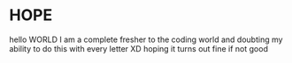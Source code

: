 # HOPE

hello WORLD
I am a complete fresher to the coding world and doubting my ability to do this with every letter XD
hoping it turns out fine if not good
